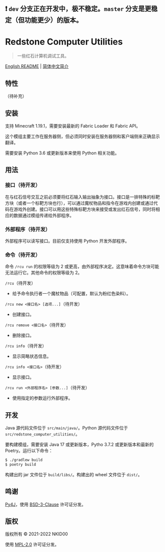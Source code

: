 ## ❗ `dev` 分支正在开发中，极不稳定。`master` 分支是更稳定（但功能更少）的版本。

# Redstone Computer Utilities

> 一些红石计算机调试工具。

[English README](./README.md) | [简体中文简介](./README.zh_cn.md)

## 特性

（待补充）

## 安装

支持 Minecraft 1.19.1，需要安装最新的 Fabric Loader 和 Fabric API。

这个模组主要工作在服务器侧，但必须同时安装在服务器侧和客户端侧来正确显示翻译。

需要安装 Python 3.6 或更新版本来使用 Python 相关功能。

## 用法

### 接口（待开发）

在与红石信号交互之前必须要将红石输入输出抽象为接口。接口是一排特殊的标靶方块（或者一个标靶方块也行），可以通过魔杖物品和指令在游戏内创建或通过代码在游戏外创建。接口可以用这些特殊标靶方块来接受或发出红石信号，同时将相应的数据通过模组传递给外部程序。

### 外部程序（待开发）

外部程序可以读写接口。目前仅支持使用 Python 开发外部程序。

### 命令（待开发）

命令 `/rcu run` 的权限等级为 2 或更高，由外部程序决定。这意味着命令方块可能无法运行它。其他命令的权限等级为 2。

`/rcu`（待开发）
- 给予命令执行者一个魔杖物品（可配置，默认为粉红色染料）。

`/rcu new <接口名> [选项...]`（待开发）
- 创建接口。

`/rcu remove <接口名>`（待开发）
- 删除接口。

`/rcu info`（待开发）
- 显示简略状态信息。

`/rcu info <接口名>`（待开发）
- 显示接口。

`/rcu run <外部程序名> [参数...]`（待开发）
- 使用指定的参数运行外部程序。

## 开发

Java 源代码文件位于 `src/main/java/`。Python 源代码文件位于 `src/redstone_computer_utilities/`。

要构建模组，需要安装 Java 17 或更新版本，Pytho 3.7.2 或更新版本和最新的 Poetry。运行以下命令：

```sh
$ ./gradlew build
$ poetry build
```

构建出的 jar 文件位于 `build/libs/`。构建出的 wheel 文件位于 `dist/`。

## 鸣谢

[Py4J](https://www.py4j.org/)，使用 [BSD-3-Clause](https://github.com/py4j/py4j/blob/master/LICENSE.txt) 许可证分发。

## 版权

版权所有 © 2021-2022 NKID00

使用 [MPL-2.0](./LICENSE) 许可证分发。
